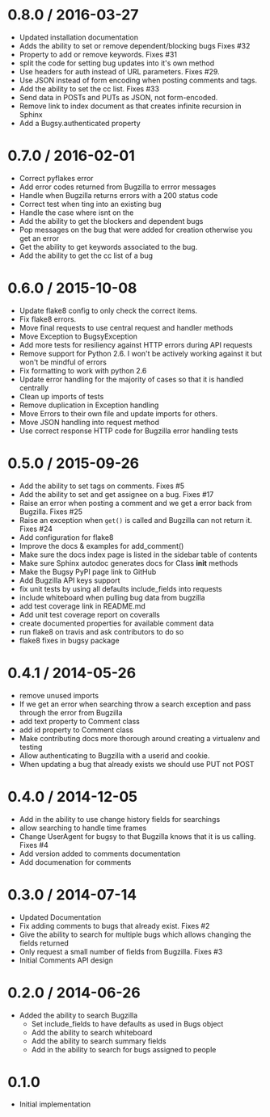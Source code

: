 0.8.0 / 2016-03-27
==================

  * Updated installation documentation
  * Adds the ability to set or remove dependent/blocking bugs Fixes #32
  * Property to add or remove keywords. Fixes #31
  * split the code for setting bug updates into it's own method
  * Use headers for auth instead of URL parameters. Fixes #29.
  * Use JSON instead of form encoding when posting comments and tags.
  * Add the ability to set the cc list. Fixes #33
  * Send data in POSTs and PUTs as JSON, not form-encoded.
  * Remove link to index document as that creates infinite recursion in Sphinx
  * Add a Bugsy.authenticated property

0.7.0 / 2016-02-01
==================

  * Correct pyflakes error
  * Add error codes returned from Bugzilla to errror messages
  * Handle when Bugzilla returns errors with a 200 status code
  * Correct test when ting into an existing bug
  * Handle the case where  isnt on the
  * Add the ability to get the blockers and dependent bugs
  * Pop messages on the bug that were added for creation otherwise you get an error
  * Get the ability to get keywords associated to the bug.
  * Add the ability to get the cc list of a bug

0.6.0 / 2015-10-08
==================

  * Update flake8 config to only check the correct items.
  * Fix flake8 errors.
  * Move final requests to use central request and handler methods
  * Move Exception to BugsyException
  * Add more tests for resiliency against HTTP errors during API requests
  * Remove support for Python 2.6. I won't be actively working against it but won't be mindful of errors
  * Fix formatting to work with python 2.6
  * Update error handling for the majority of cases so that it is handled centrally
  * Clean up imports of tests
  * Remove duplication in Exception handling
  * Move Errors to their own file and update imports for others.
  * Move JSON handling into request method
  * Use correct response HTTP code for Bugzilla error handling tests

0.5.0 / 2015-09-26
==================

  * Add the ability to set tags on comments. Fixes #5
  * Add the ability to set and get assignee on a bug. Fixes #17
  * Raise an error when posting a comment and we get a error back from Bugzilla. Fixes #25
  * Raise an exception when `get()` is called and Bugzilla can not return it. Fixes #24
  * Add configuration for flake8
  * Improve the docs & examples for add_comment()
  * Make sure the docs index page is listed in the sidebar table of contents
  * Make sure Sphinx autodoc generates docs for Class __init__ methods
  * Make the Bugsy PyPI page link to GitHub
  * Add Bugzilla API keys support
  * fix unit tests by using all defaults include_fields into requests
  * include whiteboard when pulling bug data from bugzilla
  * add test coverage link in README.md
  * Add unit test coverage report on coveralls
  * create documented properties for available comment data
  * run flake8 on travis and ask contributors to do so
  * flake8 fixes in bugsy package

0.4.1 / 2014-05-26
==================

 * remove unused imports
 * If we get an error when searching throw a search exception and pass through the error from Bugzilla
 * add text property to Comment class
 * add id property to Comment class
 * Make contributing docs more thorough around creating a virtualenv and testing
 * Allow authenticating to Bugzilla with a userid and cookie.
 * When updating a bug that already exists we should use PUT not POST

0.4.0 / 2014-12-05
==================

 * Add in the ability to use change history fields for searchings
 * allow searching to handle time frames
 * Change UserAgent for bugsy to that Bugzilla knows that it is us calling. Fixes #4
 * Add version added to comments documentation
 * Add documenation for comments

0.3.0 / 2014-07-14
==================

 * Updated Documentation
 * Fix adding comments to bugs that already exist. Fixes #2
 * Give the ability to search for multiple bugs which allows changing the fields returned
 * Only request a small number of fields from Bugzilla. Fixes #3
 * Initial Comments API design

0.2.0 / 2014-06-26
==================

 * Added the ability to search Bugzilla
    * Set include_fields to have defaults as used in Bugs object
    * Add the ability to search whiteboard
    * Add the ability to search summary fields
    * Add in the ability to search for bugs assigned to people

0.1.0
==============================

 * Initial implementation
